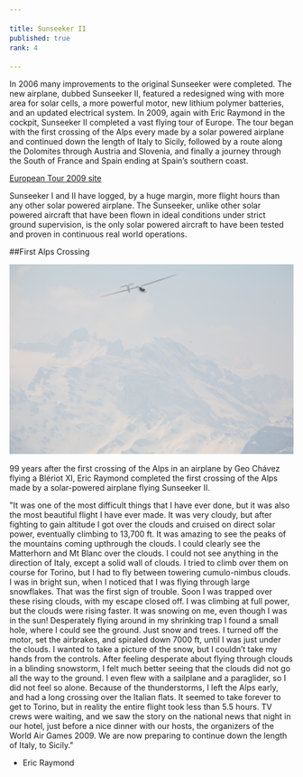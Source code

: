 ```yaml
---

title: Sunseeker II
published: true
rank: 4

---
```


In 2006 many improvements to the original Sunseeker were completed. The new airplane, dubbed Sunseeker II, featured a redesigned wing with more area for solar cells, a more powerful motor, new lithium polymer batteries, and an updated electrical system. In 2009, again with Eric Raymond in the cockpit, Sunseeker II completed a vast flying tour of Europe. The tour began with the first crossing of the Alps every made by a solar powered airplane and continued down the length of Italy to Sicily, followed by a route along the Dolomites through Austria and Slovenia, and finally a journey through the South of France and Spain ending at Spain’s southern coast.  

<a href="http://solar-flight.com/europetour/">European Tour 2009 site</a>

Sunseeker I and II have logged, by a huge margin, more flight hours than any other solar powered airplane. The Sunseeker, unlike other solar powered aircraft that have been flown in ideal conditions under strict ground supervision, is the only solar powered aircraft to have been tested and proven in continuous real world operations. 



##First Alps Crossing

![Northern edge of the Alps](flyinghigh.jpg)

99 years after the first crossing of the Alps in an airplane by Geo Chávez flying a Blériot XI, Eric Raymond completed the first crossing of the Alps made by a solar-powered airplane flying Sunseeker II.

"It was one of the most difficult things that I have ever done, but it was also the most beautiful flight I have ever made. It was very cloudy, but after fighting to gain altitude I got over the clouds and cruised on direct solar power, eventually climbing to 13,700 ft. It was amazing to see the peaks of the mountains coming upthrough the clouds. I could clearly see the Matterhorn and Mt Blanc over the clouds. I could not see anything in the direction of Italy, except a solid wall of clouds. I tried to climb over them on course for Torino, but I had to fly between towering cumulo-nimbus clouds. I was in bright sun, when I noticed that I was flying through large snowflakes. That was the first sign of trouble. Soon I was trapped over these rising clouds, with my escape closed off. I was climbing at full power, but the clouds were rising faster. It was snowing on me, even though I was in the sun! Desperately flying around in my shrinking trap I found a small hole, where I could see the ground. Just snow and trees. I turned off the motor, set the airbrakes, and spiraled down 7000 ft, until I was just under the clouds. I wanted to take a picture of the snow, but I couldn’t take my hands from the controls. After feeling desperate about flying through clouds in a blinding snowstorm, I felt much better seeing that the clouds did not go all the way to the ground. I even flew with a sailplane and a paraglider, so I did not feel so alone. Because of the thunderstorms, I left the Alps early, and had a long crossing over the Italian flats. It seemed to take forever to get to Torino, but in reality the entire flight took less than 5.5 hours. TV crews were waiting, and we saw the story on the national news that night in our hotel, just before a nice dinner with our hosts, the organizers of the World Air Games 2009. We are now preparing to continue down the length of Italy, to Sicily."

- Eric Raymond



